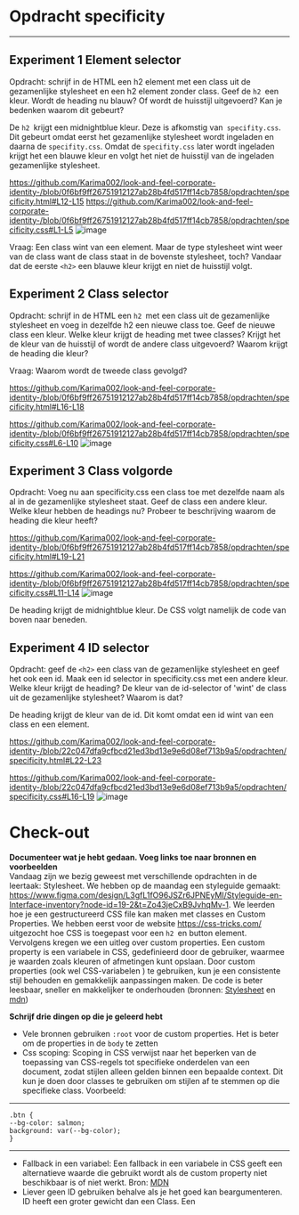 # Opdracht specificity

***
## Experiment 1 Element selector

Opdracht: schrijf in de HTML een h2 element met een class uit de gezamenlijke stylesheet en een h2 element zonder class. Geef de `h2 `een kleur. Wordt de heading nu blauw? Of wordt de huisstijl uitgevoerd? Kan je bedenken waarom dit gebeurt?

De `h2 `krijgt een midnightblue kleur. Deze is afkomstig van` specifity.css`. Dit gebeurt omdat eerst het gezamenlijke stylesheet wordt ingeladen en daarna de `specifity.css`. Omdat de `specifity.css` later wordt ingeladen krijgt het een blauwe kleur en volgt het niet de huisstijl van de ingeladen gezamenlijke stylesheet.  

https://github.com/Karima002/look-and-feel-corporate-identity-/blob/0f6bf9ff26751912127ab28b4fd517ff14cb7858/opdrachten/specificity.html#L12-L15
https://github.com/Karima002/look-and-feel-corporate-identity-/blob/0f6bf9ff26751912127ab28b4fd517ff14cb7858/opdrachten/specificity.css#L1-L5
![image](https://github.com/user-attachments/assets/58f0c324-df99-4e32-bac9-873e73c20f85)

Vraag: Een class wint van een element. Maar de type stylesheet wint weer van de class want de class staat in de bovenste stylesheet, toch? Vandaar dat de eerste `<h2>` een blauwe kleur krijgt en niet de huisstijl volgt.

## Experiment 2  Class selector

Opdracht: schrijf in de HTML een `h2 `met een class uit de gezamenlijke stylesheet en voeg in dezelfde h2 een nieuwe class toe. Geef de nieuwe class een kleur. Welke kleur krijgt de heading met twee classes? Krijgt het de kleur van de huisstijl of wordt de andere class uitgevoerd? Waarom krijgt de heading die kleur? 

Vraag: Waarom wordt de tweede class gevolgd?

https://github.com/Karima002/look-and-feel-corporate-identity-/blob/0f6bf9ff26751912127ab28b4fd517ff14cb7858/opdrachten/specificity.html#L16-L18

https://github.com/Karima002/look-and-feel-corporate-identity-/blob/0f6bf9ff26751912127ab28b4fd517ff14cb7858/opdrachten/specificity.css#L6-L10
![image](https://github.com/user-attachments/assets/86986947-482b-48b3-b8f8-4a59a495d5c5)


## Experiment 3 Class volgorde
Opdracht: Voeg nu aan specificity.css een class toe met dezelfde naam als al in de gezamenlijke stylesheet staat. Geef de class een andere kleur. 
Welke kleur hebben de headings nu? Probeer te beschrijving waarom de heading die kleur heeft?

https://github.com/Karima002/look-and-feel-corporate-identity-/blob/0f6bf9ff26751912127ab28b4fd517ff14cb7858/opdrachten/specificity.html#L19-L21

https://github.com/Karima002/look-and-feel-corporate-identity-/blob/0f6bf9ff26751912127ab28b4fd517ff14cb7858/opdrachten/specificity.css#L11-L14
![image](https://github.com/user-attachments/assets/a7770f49-82ad-4679-9cf6-8af67c4bb89b)

De heading krijgt de midnightblue kleur. De CSS volgt namelijk de code van boven naar beneden. 

## Experiment 4 ID selector
Opdracht: geef de `<h2>` een class van de gezamenlijke stylesheet en geef het ook een id. Maak een id selector in specificity.css met een andere kleur. Welke kleur krijgt de heading? De kleur van de id-selector of 'wint' de class uit de gezamenlijke stylesheet? Waarom is dat?

De heading krijgt de kleur van de id. Dit komt omdat een id wint van een class en een element.

https://github.com/Karima002/look-and-feel-corporate-identity-/blob/22c047dfa9cfbcd21ed3bd13e9e6d08ef713b9a5/opdrachten/specificity.html#L22-L23

https://github.com/Karima002/look-and-feel-corporate-identity-/blob/22c047dfa9cfbcd21ed3bd13e9e6d08ef713b9a5/opdrachten/specificity.css#L16-L19
![image](https://github.com/user-attachments/assets/3eb4c974-d2fc-4a87-8f4f-a57cff09f697)


# Check-out

**Documenteer wat je hebt gedaan. Voeg links toe naar bronnen en voorbeelden**  
Vandaag zijn we bezig geweest met verschillende opdrachten in de leertaak: Stylesheet. We hebben op de maandag een styleguide gemaakt: https://www.figma.com/design/L3gfL1fO96JSZr6JPNEyMI/Styleguide-en-Interface-inventory?node-id=19-2&t=Zo43jeCxB9JvhqMv-1. We leerden hoe je een  gestructureerd CSS file kan maken met classes en Custom Properties. We hebben eerst voor de website https://css-tricks.com/ uitgezocht hoe CSS is toegepast voor een `h2 `en button element. Vervolgens kregen we een uitleg over custom properties. Een custom property is een variabele in CSS, gedefinieerd door de gebruiker, waarmee je waarden zoals kleuren of afmetingen kunt opslaan. Door custom properties (ook wel CSS-variabelen ) te gebruiken, kun je een consistente stijl behouden en gemakkelijk aanpassingen maken. De code is beter leesbaar, sneller en makkelijker te onderhouden (bronnen: [Stylesheet](https://github.com/fdnd-task/look-and-feel-corporate-identity/blob/main/docs/stylesheet.md#custom-properties) en [mdn](https://developer.mozilla.org/en-US/docs/Web/CSS/Using_CSS_custom_properties))


**Schrijf drie dingen op die je geleerd hebt**
- Vele bronnen gebruiken `:root` voor de custom properties. Het is beter om de properties in de `body` te zetten
- Css scoping: Scoping in CSS verwijst naar het beperken van de toepassing van CSS-regels tot specifieke onderdelen van een document, zodat stijlen alleen gelden binnen een bepaalde context. Dit kun je doen door classes te gebruiken om stijlen af te stemmen op die specifieke class. Voorbeeld:

***

`.btn { `  
  `--bg-color: salmon;  `  
  `background: var(--bg-color);`  
`}`

***

- Fallback in een variabel: Een fallback in een variabele in CSS geeft een alternatieve waarde die gebruikt wordt als de custom property niet beschikbaar is of niet werkt. Bron: [MDN](https://developer.mozilla.org/en-US/docs/Web/CSS/Using_CSS_custom_properties#defining_fallbacks_in_the_var_function)
- Liever geen ID gebruiken behalve als je het goed kan beargumenteren. ID heeft een groter gewicht dan een Class. Een <style> attriute wint van de id en de class. 
![image](https://github.com/user-attachments/assets/7e806831-7f29-49e0-af4d-df27c38039b2)


***


**Bedenk ook:**
1. Hoe ga je nieuwe CSS code in de gemeenschappelijke en in je eigen code verwerken?
- Het inladen van de gezamenlijke CSS code en eigen CSS bestand
- Het gebruiken van dezelfde CSS class names in het gezamenlijke bestand als in mijn eigen CSS bestand

2. Waar ga je afspraken over jullie CSS strategie met je teamgenoten documenteren?
- Gezamenlijke projectboard met afspraken, code conventies en to do lijsten
- Team canvas met afspraken over de samenwerking en doelen 

